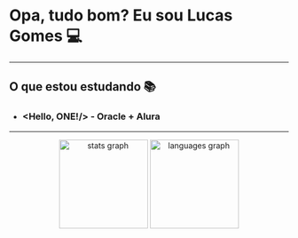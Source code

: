 # Opa, tudo bom? Eu sou Lucas Gomes 💻
***

## O que estou estudando 📚
- ### <Hello, ONE!/> - Oracle + Alura
***
<div align="center">
  <img src="https://github-readme-stats.vercel.app/api?username=h1toh&hide_title=false&hide_rank=false&show_icons=true&include_all_commits=true&count_private=true&disable_animations=false&theme=merko&locale=en&hide_border=false" height="160" alt="stats graph"  />
  <img src="https://github-readme-stats.vercel.app/api/top-langs?username=h1toh&locale=en&hide_title=false&layout=compact&card_width=320&langs_count=5&theme=merko&hide_border=false" height="160" alt="languages graph"  />
</div>
